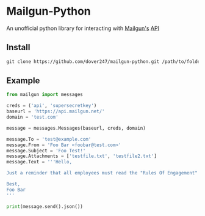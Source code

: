 # Mailgun-Python

An unofficial python library for interacting with [Mailgun's](https://mailgun.com) [API](https://documentation.mailgun.com/en/latest/index.html)

## Install

```txt
git clone https://github.com/dover247/mailgun-python.git /path/to/folder/mailgun
```

## Example

```python
from mailgun import messages

creds = ('api', 'supersecretkey')
baseurl = 'https://api.mailgun.net/'
domain = 'test.com'

message = messages.Messages(baseurl, creds, domain)

message.To = 'test@example.com'
message.From = 'Foo Bar <foobar@test.com>'
message.Subject = 'Foo Test!'
message.Attachments = ['testfile.txt', 'testfile2.txt']
message.Text = '''Hello,

Just a reminder that all employees must read the "Rules Of Engagement" by EOD today.

Best,
Foo Bar
'''

print(message.send().json())
```
